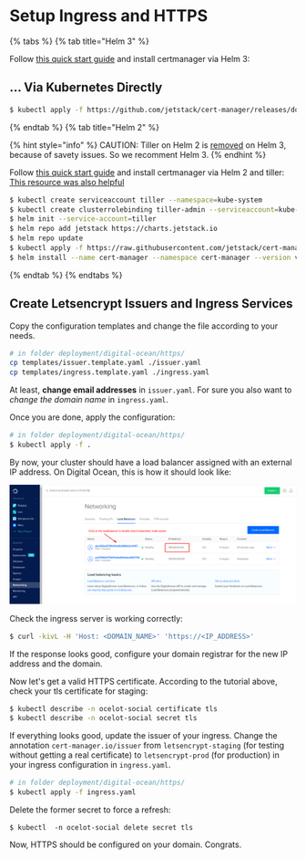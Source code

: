 # Setup Ingress and HTTPS

{% tabs %}
{% tab title="Helm 3" %}

Follow [this quick start guide](https://cert-manager.io/next-docs/installation/kubernetes/) and install certmanager via Helm 3:

## … Via Kubernetes Directly

```bash
$ kubectl apply -f https://github.com/jetstack/cert-manager/releases/download/v1.1.0/cert-manager.yaml
```

{% endtab %}
{% tab title="Helm 2" %}

{% hint style="info" %}
CAUTION: Tiller on Helm 2 is [removed](https://helm.sh/docs/faq/#removal-of-tiller) on Helm 3, because of savety issues. So we recomment Helm 3.
{% endhint %}

Follow [this quick start guide](https://docs.cert-manager.io/en/latest/tutorials/acme/quick-start/index.html) and install certmanager via Helm 2 and tiller:
[This resource was also helpful](https://docs.cert-manager.io/en/latest/getting-started/install/kubernetes.html#installing-with-helm)

```bash
$ kubectl create serviceaccount tiller --namespace=kube-system
$ kubectl create clusterrolebinding tiller-admin --serviceaccount=kube-system:tiller --clusterrole=cluster-admin
$ helm init --service-account=tiller
$ helm repo add jetstack https://charts.jetstack.io
$ helm repo update
$ kubectl apply -f https://raw.githubusercontent.com/jetstack/cert-manager/release-0.11/deploy/manifests/00-crds.yaml
$ helm install --name cert-manager --namespace cert-manager --version v0.11.0 jetstack/cert-manager
```

{% endtab %}
{% endtabs %}

## Create Letsencrypt Issuers and Ingress Services

Copy the configuration templates and change the file according to your needs.

```bash
# in folder deployment/digital-ocean/https/
cp templates/issuer.template.yaml ./issuer.yaml
cp templates/ingress.template.yaml ./ingress.yaml
```

At least, **change email addresses** in `issuer.yaml`. For sure you also want
to _change the domain name_ in `ingress.yaml`.

Once you are done, apply the configuration:

```bash
# in folder deployment/digital-ocean/https/
$ kubectl apply -f .
```

By now, your cluster should have a load balancer assigned with an external IP
address. On Digital Ocean, this is how it should look like: 

![Screenshot of Digital Ocean dashboard showing external ip address](./ip-address.png)

Check the ingress server is working correctly:

```bash
$ curl -kivL -H 'Host: <DOMAIN_NAME>' 'https://<IP_ADDRESS>'
```

If the response looks good, configure your domain registrar for the new IP address and the domain.

Now let's get a valid HTTPS certificate. According to the tutorial above, check your tls certificate for staging:

```bash
$ kubectl describe -n ocelot-social certificate tls
$ kubectl describe -n ocelot-social secret tls
```

If everything looks good, update the issuer of your ingress. Change the annotation `cert-manager.io/issuer` from `letsencrypt-staging` (for testing without getting a real certificate) to `letsencrypt-prod` (for production) in your ingress configuration in `ingress.yaml`.

```bash
# in folder deployment/digital-ocean/https/
$ kubectl apply -f ingress.yaml
```

Delete the former secret to force a refresh:

```text
$ kubectl  -n ocelot-social delete secret tls
```

Now, HTTPS should be configured on your domain. Congrats.
